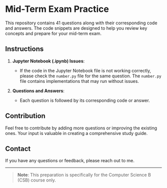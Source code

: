 # Mid-Term Exam Practice

This repository contains 41 questions along with their corresponding code and answers. The code snippets are designed to help you review key concepts and prepare for your mid-term exam.

## Instructions

1. **Jupyter Notebook (.ipynb) Issues**: 
   - If the code in the Jupyter Notebook file is not working correctly, please check the `number.py` file for the same question. The `number.py` file contains implementations that may run without issues.

2. **Questions and Answers**: 
   - Each question is followed by its corresponding code or answer.

## Contribution

Feel free to contribute by adding more questions or improving the existing ones. Your input is valuable in creating a comprehensive study guide.

## Contact

If you have any questions or feedback, please reach out to me.

---

> **Note**: This preparation is specifically for the Computer Science B (CSB) course only.

